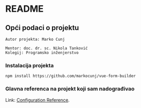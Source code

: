 # README

## Opći podaci o projektu

```
Autor projekta: Marko Cunj

Mentor: doc. dr. sc. Nikola Tanković
Kolegij: Programsko inženjerstvo
```

### Instalacija projekta

```
npm install https://github.com/markocunj/vue-form-builder
```

### Glavna referenca na projekt koji sam nadograđivao

Link: [Configuration Reference](https://github.com/sethsandaru/vue-form-builder).
